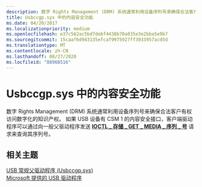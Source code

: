 ```yaml
---
description: 数字 Rights Management (DRM) 系统通常利用设备序列号来确保合法客户有权访问数字化的知识产权。
title: Usbccgp.sys 中的内容安全功能
ms.date: 04/20/2017
ms.localizationpriority: medium
ms.openlocfilehash: e37c562ac5bd7debf4438b70a035e3e2bba5e9b7
ms.sourcegitcommit: 15caaf6d943135efcaf9975927ff3933957acd5d
ms.translationtype: MT
ms.contentlocale: zh-CN
ms.lasthandoff: 08/27/2020
ms.locfileid: "88968516"
---
```

# <a name="content-security-features-in-usbccgpsys"></a>Usbccgp.sys 中的内容安全功能


数字 Rights Management (DRM) 系统通常利用设备序列号来确保合法客户有权访问数字化的知识产权。 如果 USB 设备有 CSM 1 的内容安全接口，客户端驱动程序可以通过向一般父驱动程序发送 [**IOCTL \_ 存储 \_ GET \_ MEDIA \_ 序列 \_ 号**](https://docs.microsoft.com/windows-hardware/drivers/ddi/ntddstor/ni-ntddstor-ioctl_storage_get_media_serial_number) 请求来查询其序列号。

## <a name="related-topics"></a>相关主题
[USB 常规父驱动程序 (Usbccgp.sys)](usb-common-class-generic-parent-driver.md)  
[Microsoft 提供的 USB 驱动程序](system-supplied-usb-drivers.md)  



